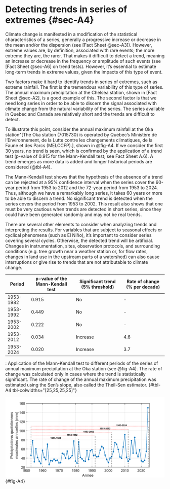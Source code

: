 # Detecting trends in series of extremes {#sec-A4}

Climate change is manifested in a modification of the statistical characteristics of a series, generally a progressive increase or decrease in the mean and/or the dispersion (see [Fact Sheet @sec-A3]). However, extreme values are, by definition, associated with rare events; the more extreme they are, the rarer. That makes it difficult to detect a trend, meaning an increase or decrease in the frequency or amplitude of such events (see [Fact Sheet @sec-A6] on trend tests). However, it’s essential to estimate long-term trends in extreme values, given the impacts of this type of event.

Two factors make it hard to identify trends in series of extremes, such as extreme rainfall. The first is the tremendous variability of this type of series. The annual maximum precipitation at the Chelsea station, shown in [Fact Sheet @sec-A2], is a good example of this. The second factor is that we need long series in order to be able to discern the signal associated with climate change from the natural variability of the series. The series available in Quebec and Canada are relatively short and the trends are difficult to detect.

To illustrate this point, consider the annual maximum rainfall at the Oka station^[The Oka station (7015730) is operated by Quebec’s Ministère de l’Environnement, de la Lutte contre les changements climatiques, de la Faune et des Parcs (MELCCFP).], shown in @fig-A4. If we consider the first 30 years, no trend is seen, which is confirmed by the application of a trend test (p-value of 0.915 for the Mann-Kendall test; see Fact Sheet A.6). A trend emerges as more data is added and longer historical periods are considered (@tbl-A4).

The Mann-Kendall test shows that the hypothesis of the absence of a trend can be rejected at a 95% confidence interval when the series cover the 60-year period from 1953 to 2012 and the 72-year period from 1953 to 2024. Thus, although we have a remarkably long series, it takes 60 years or more to be able to discern a trend. No significant trend is detected when the series covers the period from 1953 to 2002. This result also shows that one must be very cautious when trends are detected in short series, since they could have been generated randomly and may not be real trends.

There are several other elements to consider when analyzing trends and interpreting the results. For variables that are subject to seasonal effects or cyclical phenomena (such as El Niño), it’s important to consider series covering several cycles. Otherwise, the detected trend will be artificial. Changes in instrumentation, sites, observation protocols, and surrounding conditions (e.g. tree growth near a weather station or, for flow rates, changes in land use in the upstream parts of a watershed) can also cause interruptions or give rise to trends that are not attributable to climate change.

| Period      | p-value of the Mann-Kendall test | Significant trend (5% threshold) | Rate of change (% per decade) |
|-------------|----------------------------------|----------------------------------|-------------------------------|
| 1953-1982   | 0.915                            | No                               | \-                            |
| 1953-1992   | 0.449                            | No                               | \-                            |
| 1953-2002   | 0.222                            | No                               | \-                            |
| 1953-2012   | 0.034                            | Increase                         | 4.6                           |
| 1953-2024   | 0.020                            | Increase                         | 3.7                           |

: Application of the Mann-Kendall test to different periods of the series of annual maximum precipitation at the Oka station (see @fig-A4). The rate of change was calculated only in cases where the trend is statistically significant. The rate of change of the annual maximum precipitation was estimated using the Sen’s slope, also called the Theil-Sen estimator. {#tbl-A4 tbl-colwidths="[25,25,25,25]"}


![Series of annual daily precipitation maxima at the Oka weather station. Each point corresponds to the maximum daily precipitation value recorded at that station each year. Note that years with more than 20% of the daily data missing are not included. The results of the trend analyses (Mann-Kendall) for the different periods are shown in Table B.4.](media/A4.png){#fig-A4}

